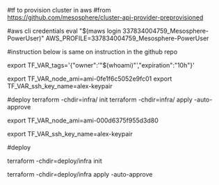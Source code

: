 #tf to provision cluster in aws
#from https://github.com/mesosphere/cluster-api-provider-preprovisioned

#aws cli credentials
eval "$(maws login 337834004759_Mesosphere-PowerUser)"
AWS_PROFILE=337834004759_Mesosphere-PowerUser

#instruction below is same on instruction in the github repo

export TF_VAR_tags='{"owner":'\"$(whoami)\"',"expiration":"10h"}'

export TF_VAR_node_ami=ami-0fe1f6c5052e9fc01
export TF_VAR_ssh_key_name=alex-keypair

#deploy
terraform -chdir=infra/ init
terraform -chdir=infra/ apply -auto-approve

export TF_VAR_node_ami=ami-000d6375f955d3d80

export TF_VAR_ssh_key_name=alex-keypair

#deploy

terraform -chdir=deploy/infra init

terraform -chdir=deploy/infra apply -auto-approve
